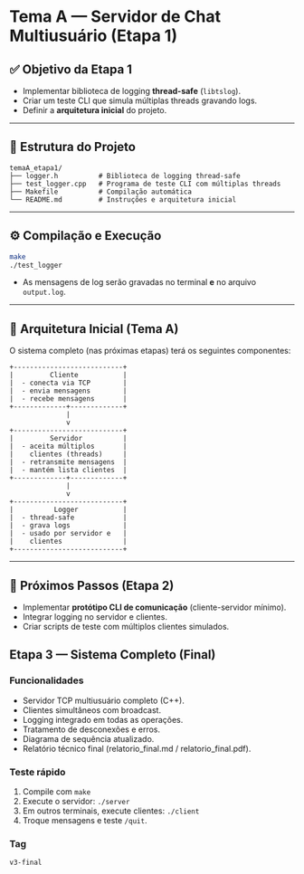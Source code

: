 # Tema A — Servidor de Chat Multiusuário (Etapa 1)

## ✅ Objetivo da Etapa 1
- Implementar biblioteca de logging **thread-safe** (`libtslog`).
- Criar um teste CLI que simula múltiplas threads gravando logs.
- Definir a **arquitetura inicial** do projeto.

---

## 📂 Estrutura do Projeto
```
temaA_etapa1/
├── logger.h          # Biblioteca de logging thread-safe
├── test_logger.cpp   # Programa de teste CLI com múltiplas threads
├── Makefile          # Compilação automática
└── README.md         # Instruções e arquitetura inicial
```

---

## ⚙️ Compilação e Execução
```bash
make
./test_logger
```

- As mensagens de log serão gravadas no terminal **e** no arquivo `output.log`.

---

## 🧩 Arquitetura Inicial (Tema A)
O sistema completo (nas próximas etapas) terá os seguintes componentes:

```
+---------------------------+
|         Cliente           |
|  - conecta via TCP        |
|  - envia mensagens        |
|  - recebe mensagens       |
+-------------+-------------+
              |
              v
+---------------------------+
|         Servidor          |
|  - aceita múltiplos       |
|    clientes (threads)     |
|  - retransmite mensagens  |
|  - mantém lista clientes  |
+-------------+-------------+
              |
              v
+---------------------------+
|          Logger           |
|  - thread-safe            |
|  - grava logs             |
|  - usado por servidor e   |
|    clientes               |
+---------------------------+
```

---

## 📌 Próximos Passos (Etapa 2)
- Implementar **protótipo CLI de comunicação** (cliente-servidor mínimo).
- Integrar logging no servidor e clientes.
- Criar scripts de teste com múltiplos clientes simulados.

## Etapa 3 — Sistema Completo (Final)

### Funcionalidades
- Servidor TCP multiusuário completo (C++).
- Clientes simultâneos com broadcast.
- Logging integrado em todas as operações.
- Tratamento de desconexões e erros.
- Diagrama de sequência atualizado.
- Relatório técnico final (relatorio_final.md / relatorio_final.pdf).

### Teste rápido
1. Compile com `make`
2. Execute o servidor: `./server`
3. Em outros terminais, execute clientes: `./client`
4. Troque mensagens e teste `/quit`.

### Tag
`v3-final`
